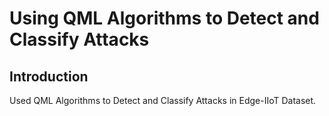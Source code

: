 # Using QML Algorithms to Detect and Classify Attacks
## Introduction
Used QML Algorithms to Detect and Classify Attacks in Edge-IIoT Dataset.
